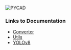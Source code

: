 ![PYCAD](https://capsule-render.vercel.app/api?type=soft&color=ffc800&text=PYCAD%20-%20Redefining%20Medical%20Imaging&fontSize=40&animation=twinkling)


### Links to Documentation
- [Converter](https://pycad.notion.site/Converters-9fa56b33415f4078b90251c2f433faa7?pvs=4)
- [Utils](https://pycad.notion.site/Utils-37cd647a3c314244ac562f8005a7e671?pvs=4)
- [YOLOv8](https://pycad.notion.site/YOLOv8-6f95034bc4fc4b82b9827080f4dc10cb?pvs=4)

